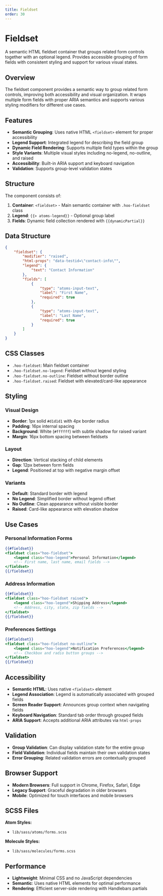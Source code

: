```yaml
---
title: Fieldset
order: 30
---
```


# Fieldset

A semantic HTML fieldset container that groups related form controls together with an optional legend. Provides accessible grouping of form fields with consistent styling and support for various visual states.

## Overview

The fieldset component provides a semantic way to group related form controls, improving both accessibility and visual organization. It wraps multiple form fields with proper ARIA semantics and supports various styling modifiers for different use cases.

## Features

- **Semantic Grouping**: Uses native HTML `<fieldset>` element for proper accessibility
- **Legend Support**: Integrated legend for describing the field group
- **Dynamic Field Rendering**: Supports multiple field types within the group
- **Style Variants**: Multiple visual styles including no-legend, no-outline, and raised
- **Accessibility**: Built-in ARIA support and keyboard navigation
- **Validation**: Supports group-level validation states

## Structure

The component consists of:
1. **Container**: `<fieldset>` - Main semantic container with `.hoo-fieldset` class
2. **Legend**: `{{> atoms-legend}}` - Optional group label
3. **Fields**: Dynamic field collection rendered with `{{dynamicPartial}}`

## Data Structure

```json
{
    "fieldset": {
        "modifier": "raised",
        "html-props": "data-testid=\"contact-info\"",
        "legend": {
            "text": "Contact Information"
        },
        "fields": [
            {
                "type": "atoms-input-text",
                "label": "First Name",
                "required": true
            },
            {
                "type": "atoms-input-text", 
                "label": "Last Name",
                "required": true
            }
        ]
    }
}
```

## CSS Classes

- `.hoo-fieldset`: Main fieldset container
- `.hoo-fieldset.no-legend`: Fieldset without legend styling
- `.hoo-fieldset.no-outline`: Fieldset without border outline
- `.hoo-fieldset.raised`: Fieldset with elevated/card-like appearance

## Styling

### Visual Design
- **Border**: 1px solid `#d1d1d1` with 4px border radius
- **Padding**: 16px internal spacing
- **Background**: White (`#ffffff`) with subtle shadow for raised variant
- **Margin**: 16px bottom spacing between fieldsets

### Layout
- **Direction**: Vertical stacking of child elements
- **Gap**: 12px between form fields
- **Legend**: Positioned at top with negative margin offset

### Variants
- **Default**: Standard border with legend
- **No Legend**: Simplified border without legend offset
- **No Outline**: Clean appearance without visible border
- **Raised**: Card-like appearance with elevation shadow

## Use Cases

### Personal Information Forms
```handlebars
{{#fieldset}}
<fieldset class="hoo-fieldset">
    <legend class="hoo-legend">Personal Information</legend>
    <!-- First name, last name, email fields -->
</fieldset>
{{/fieldset}}
```

### Address Information
```handlebars
{{#fieldset}}
<fieldset class="hoo-fieldset raised">
    <legend class="hoo-legend">Shipping Address</legend>
    <!-- Address, city, state, zip fields -->
</fieldset>
{{/fieldset}}
```

### Preferences Settings
```handlebars
{{#fieldset}}
<fieldset class="hoo-fieldset no-outline">
    <legend class="hoo-legend">Notification Preferences</legend>
    <!-- Checkbox and radio button groups -->
</fieldset>
{{/fieldset}}
```

## Accessibility

- **Semantic HTML**: Uses native `<fieldset>` element
- **Legend Association**: Legend is automatically associated with grouped fields
- **Screen Reader Support**: Announces group context when navigating fields
- **Keyboard Navigation**: Standard tab order through grouped fields
- **ARIA Support**: Accepts additional ARIA attributes via `html-props`

## Validation

- **Group Validation**: Can display validation state for the entire group
- **Field Validation**: Individual fields maintain their own validation states
- **Error Grouping**: Related validation errors are contextually grouped

## Browser Support

- **Modern Browsers**: Full support in Chrome, Firefox, Safari, Edge
- **Legacy Support**: Graceful degradation in older browsers
- **Mobile**: Optimized for touch interfaces and mobile browsers

## SCSS Files

**Atom Styles:**
- `lib/sass/atoms/forms.scss`

**Molecule Styles:**
- `lib/sass/molecules/forms.scss`

## Performance

- **Lightweight**: Minimal CSS and no JavaScript dependencies
- **Semantic**: Uses native HTML elements for optimal performance
- **Rendering**: Efficient server-side rendering with Handlebars partials
